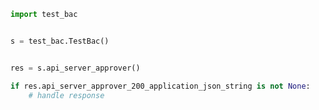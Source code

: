 <!-- Start SDK Example Usage -->


```python
import test_bac


s = test_bac.TestBac()


res = s.api_server_approver()

if res.api_server_approver_200_application_json_string is not None:
    # handle response
```
<!-- End SDK Example Usage -->